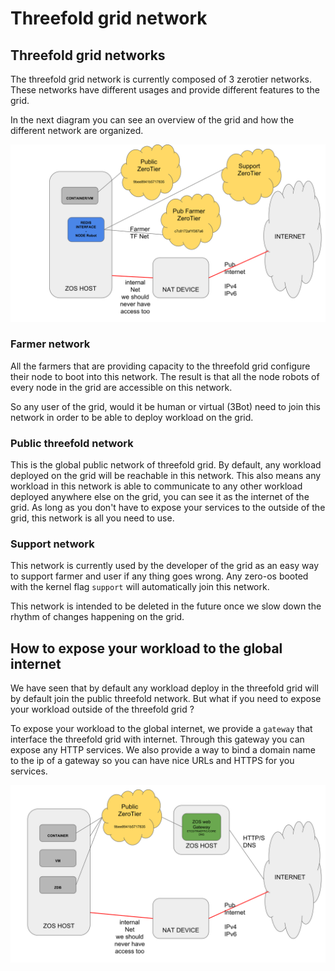 # Threefold grid network

## Threefold grid networks
The threefold grid network is currently composed of 3 zerotier networks. These networks have different usages and provide different features to the grid.

In the next diagram you can see an overview of the grid and how the different network are organized.

![](images/networks_1.svg)

### Farmer network
All the farmers that are providing capacity to the threefold grid configure their node to boot into this network. The result is that all the node robots of every node in the grid are accessible on this network.

So any user of the grid, would it be human or virtual (3Bot) need to join this network in order to be able to deploy workload on the grid.


### Public threefold network
This is the global public network of threefold grid. By default, any workload deployed on the grid will be reachable in this network. This also means any workload in this network is able to communicate to any other workload deployed anywhere else on the grid, you can see it as the internet of the grid. As long as you don't have to expose your services to the outside of the grid, this network is all you need to use.

### Support network
This network is currently used by the developer of the grid as an easy way to support farmer and user if any thing goes wrong. Any zero-os booted with the kernel flag `support` will automatically join this network.

This network is intended to be deleted in the future once we slow down the rhythm of changes happening on the grid.


## How to expose your workload to the global internet
We have seen that by default any workload deploy in the threefold grid will by default join the public threefold network. But what if you need to expose your workload outside of the threefold grid ?

To expose your workload to the global internet, we provide a `gateway` that interface the threefold grid with internet. Through this gateway you can expose any HTTP services. We also provide a way to bind a domain name to the ip of a gateway so you can have nice URLs and HTTPS for you services.

![](images/webgw.svg)